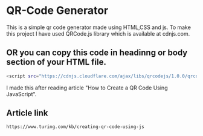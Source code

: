 # QR-Code Generator
This is a simple qr code generator made using HTML,CSS and js.
To make this project I have used QRCode.js library which is available at cdnjs.com.
## OR you can copy this code in headinng or body section of your HTML file.
```bash
<script src="https://cdnjs.cloudflare.com/ajax/libs/qrcodejs/1.0.0/qrcode.min.js" integrity="sha512-CNgIRecGo7nphbeZ04Sc13ka07paqdeTu0WR1IM4kNcpmBAUSHSQX0FslNhTDadL4O5SAGapGt4FodqL8My0mA==" crossorigin="anonymous" referrerpolicy="no-referrer"></script>
```
I made this after reading article "How to Create a QR Code Using JavaScript".
## Article link
```bash
https://www.turing.com/kb/creating-qr-code-using-js
```
